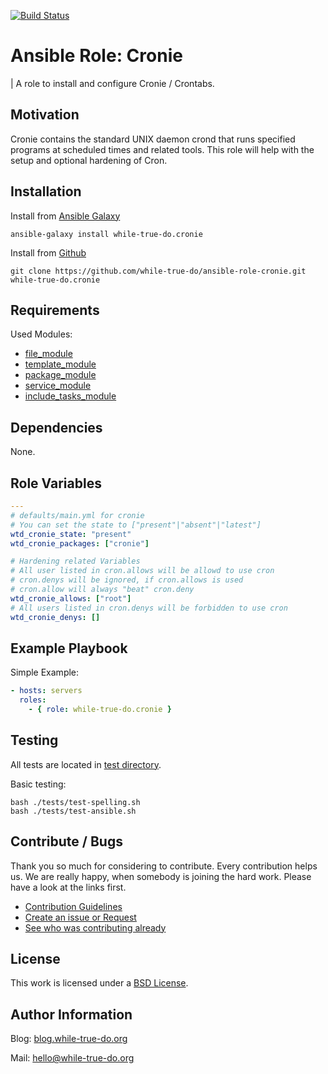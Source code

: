 [![Build Status](https://travis-ci.org/while-true-do/ansible-role-cronie.svg?branch=master)](https://travis-ci.org/while-true-do/ansible-role-cronie)

# Ansible Role: Cronie
| A role to install and configure Cronie / Crontabs.

## Motivation

Cronie contains the standard UNIX daemon crond that runs specified programs at scheduled times and related tools. This role will help with the setup and optional hardening of Cron.

## Installation

Install from [Ansible Galaxy](https://galaxy.ansible.com/while-true-do/cronie)

```
ansible-galaxy install while-true-do.cronie
```

Install from [Github](https://github.com/while-true-do/ansible-role-cronie)

```
git clone https://github.com/while-true-do/ansible-role-cronie.git while-true-do.cronie
```

## Requirements

Used Modules:

-   [file_module](http://docs.ansible.com/ansible/latest/file_module.html)
-   [template_module](http://docs.ansible.com/ansible/latest/template_module.html)
-   [package_module](http://docs.ansible.com/ansible/latest/package_module.html)
-   [service_module](http://docs.ansible.com/ansible/latest/service_module.html)
-   [include_tasks_module](https://docs.ansible.com/ansible/2.4/include_tasks_module.html)

## Dependencies

None.

## Role Variables

```yaml
---
# defaults/main.yml for cronie
# You can set the state to ["present"|"absent"|"latest"]
wtd_cronie_state: "present"
wtd_cronie_packages: ["cronie"]

# Hardening related Variables
# All user listed in cron.allows will be allowd to use cron
# cron.denys will be ignored, if cron.allows is used
# cron.allow will always "beat" cron.deny
wtd_cronie_allows: ["root"]
# All users listed in cron.denys will be forbidden to use cron
wtd_cronie_denys: []
```

## Example Playbook

Simple Example:

```yaml
- hosts: servers 
  roles:
    - { role: while-true-do.cronie }
```

## Testing

All tests are located in [test directory](./tests/).

Basic testing:

```
bash ./tests/test-spelling.sh
bash ./tests/test-ansible.sh
```

## Contribute / Bugs

Thank you so much for considering to contribute. Every contribution helps us.
We are really happy, when somebody is joining the hard work. Please have a look 
at the links first.

-   [Contribution Guidelines](./docs/CONTRIBUTING.md)
-   [Create an issue or Request](https://github.com/while-true-do/ansible-role-cronie/issues)
-   [See who was contributing already](https://github.com/while-true-do/ansible-role-cronie/graphs/contributors)

## License

This work is licensed under a [BSD License](https://opensource.org/licenses/BSD-3-Clause).

## Author Information

Blog: [blog.while-true-do.org](https://blog.while-true-do.org)

Mail: [hello@while-true-do.org](mailto:hello@while-true-do.org)
